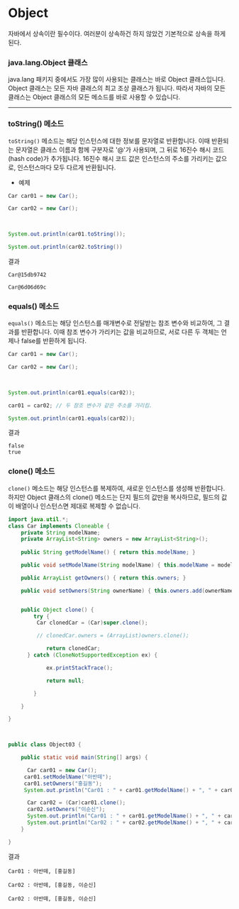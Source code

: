 # Object
자바에서 상속이란 필수이다. 여러분이 상속하건 하지 않았건 기본적으로 상속을 하게 된다.  
### java.lang.Object 클래스
java.lang 패키지 중에서도 가장 많이 사용되는 클래스는 바로 Object 클래스입니다.
Object 클래스는 모든 자바 클래스의 최고 조상 클래스가 됩니다.
따라서 자바의 모든 클래스는 Object 클래스의 모든 메소드를 바로 사용할 수 있습니다.
<hr>

### toString() 메소드
`toString()` 메소드는 해당 인스턴스에 대한 정보를 문자열로 반환합니다.
이때 반환되는 문자열은 클래스 이름과 함께 구분자로 '@'가 사용되며, 그 뒤로 16진수 해시 코드(hash code)가 추가됩니다.
16진수 해시 코드 값은 인스턴스의 주소를 가리키는 값으로, 인스턴스마다 모두 다르게 반환됩니다.
+ 예제

```java
Car car01 = new Car();

Car car02 = new Car();

 

System.out.println(car01.toString());

System.out.println(car02.toString())
```
결과
```
Car@15db9742

Car@6d06d69c
```
### equals() 메소드
`equals()` 메소드는 해당 인스턴스를 매개변수로 전달받는 참조 변수와 비교하여, 그 결과를 반환합니다.
이때 참조 변수가 가리키는 값을 비교하므로, 서로 다른 두 객체는 언제나 false를 반환하게 됩니다.
```java
Car car01 = new Car();

Car car02 = new Car();

 

System.out.println(car01.equals(car02));

car01 = car02; // 두 참조 변수가 같은 주소를 가리킴.

System.out.println(car01.equals(car02));
```
결과
```
false   
true
```
### clone() 메소드
`clone()` 메소드는 해당 인스턴스를 복제하여, 새로운 인스턴스를 생성해 반환합니다.
하지만 Object 클래스의 clone() 메소드는 단지 필드의 값만을 복사하므로, 필드의 값이 배열이나 인스턴스면 제대로 복제할 수 없습니다.
```java
import java.util.*;
class Car implements Cloneable {
    private String modelName;
    private ArrayList<String> owners = new ArrayList<String>();
  
    public String getModelName() { return this.modelName; }                    // modelName의 값을 반환함

    public void setModelName(String modelName) { this.modelName = modelName; } // modelName의 값을 설정함

    public ArrayList getOwners() { return this.owners; }                      // owners의 값을 반환함

    public void setOwners(String ownerName) { this.owners.add(ownerName); }   // owners의 값을 추가함


    public Object clone() {
        try {
         Car clonedCar = (Car)super.clone();

         // clonedCar.owners = (ArrayList)owners.clone();

            return clonedCar;
      } catch (CloneNotSupportedException ex) {

            ex.printStackTrace();

            return null;

        }

    }

}

 

public class Object03 {

    public static void main(String[] args) {

      Car car01 = new Car();
     car01.setModelName("아반떼");
     car01.setOwners("홍길동");
     System.out.println("Car01 : " + car01.getModelName() + ", " + car01.getOwners() + "\n");

      Car car02 = (Car)car01.clone();
      car02.setOwners("이순신");
      System.out.println("Car01 : " + car01.getModelName() + ", " + car01.getOwners());
      System.out.println("Car02 : " + car02.getModelName() + ", " + car02.getOwners());
    }

}
```
결과
```
Car01 : 아반떼, [홍길동]

Car02 : 아반떼, [홍길동, 이순신]

Car02 : 아반떼, [홍길동, 이순신]
```